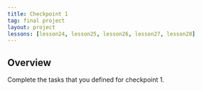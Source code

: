 ```yaml
---
title: Checkpoint 1
tag: final project
layout: project
lessons: [lesson24, lesson25, lesson26, lesson27, lesson28]
---
```


## Overview

Complete the tasks that you defined for checkpoint 1.